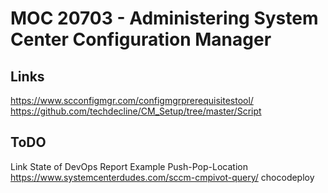 # MOC 20703 - Administering System Center Configuration Manager

## Links

https://www.scconfigmgr.com/configmgrprerequisitestool/
https://github.com/techdecline/CM_Setup/tree/master/Script

## ToDO
Link State of DevOps Report
Example Push-Pop-Location
https://www.systemcenterdudes.com/sccm-cmpivot-query/
chocodeploy